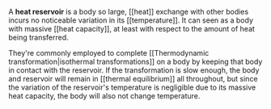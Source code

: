 A **heat reservoir** is a body so large, [[heat]] exchange with other bodies incurs no noticeable variation in its [[temperature]]. It can seen as a body with massive [[heat capacity]], at least with respect to the amount of heat being transferred.

They're commonly employed to complete [[Thermodynamic transformation|isothermal transformations]] on a body by keeping that body in contact with the reservoir. If the transformation is slow enough, the body and reservoir will remain in [[thermal equilibrium]] all throughout, but since the variation of the reservoir's temperature is negligible due to its massive heat capacity, the body will also not change temperature.